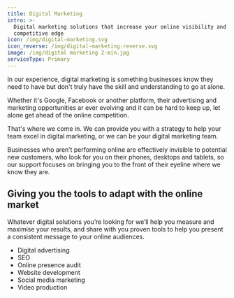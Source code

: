 ```yaml
---
title: Digital Marketing
intro: >-
  Digital marketing solutions that increase your online visibility and
  competitive edge
icon: /img/digital-marketing.svg
icon_reverse: /img/digital-marketing-reverse.svg
image: /img/digital marketing 2-min.jpg
serviceType: Primary
---
```

In our experience, digital marketing is something businesses know they need to have but don't truly have the skill and understanding to go at alone.

Whether it's Google, Facebook or another platform, their advertising and marketing opportunities ar ever evolving and it can be hard to keep up, let alone get ahead of the online competition. 

That's where we come in. We can provide you with a strategy to help your team excel in digital marketing, or we can be your digital marketing team.

Businesses who aren’t performing online are effectively invisible to potential new customers, who look for you on their phones, desktops and tablets, so our support focuses on bringing you to the front of their eyeline where we know they are.

## Giving you the tools to adapt with the online market

Whatever digital solutions you’re looking for we’ll help you measure and maximise your results, and share with you proven tools to help you present a consistent message to your online audiences.

* Digital advertising
* SEO 
* Online presence audit
* Website development
* Social media marketing 
* Video production
